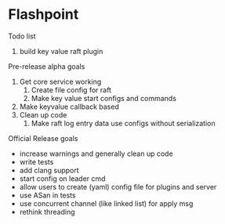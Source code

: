 # Flashpoint

Todo list

1. build key value raft plugin

Pre-release alpha goals

1. Get core service working
   1. Create file config for raft
   2. Make key value start configs and commands
2. Make keyvalue callback based
3. Clean up code
   1. Make raft log entry data use configs without serialization

Official Release goals

* increase warnings and generally clean up code
* write tests
* add clang support
* start config on leader cmd
* allow users to create (yaml) config file for plugins and server
* use ASan in tests
* use concurrent channel (like linked list) for apply msg
* rethink threading